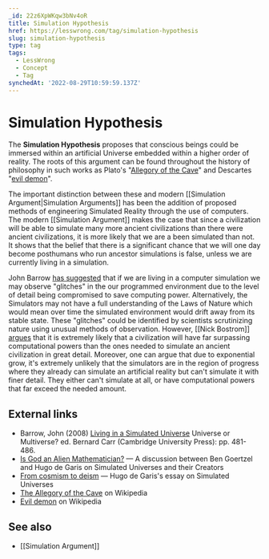 ```yaml
---
_id: 22z6XpWKqw3bNv4oR
title: Simulation Hypothesis
href: https://lesswrong.com/tag/simulation-hypothesis
slug: simulation-hypothesis
type: tag
tags:
  - LessWrong
  - Concept
  - Tag
synchedAt: '2022-08-29T10:59:59.137Z'
---
```

# Simulation Hypothesis

The **Simulation Hypothesis** proposes that conscious beings could be immersed within an artificial Universe embedded within a higher order of reality. The roots of this argument can be found throughout the history of philosophy in such works as Plato's "[Allegory of the Cave](https://en.wikipedia.org/wiki/The_Allegory_of_the_Cave)" and Descartes "[evil demon](https://en.wikipedia.org/wiki/Evil_demon)".

The important distinction between these and modern [[Simulation Argument|Simulation Arguments]] has been the addition of proposed methods of engineering Simulated Reality through the use of computers. The modern [[Simulation Argument]] makes the case that since a civilization will be able to simulate many more ancient civilizations than there were ancient civilizations, it is more likely that we are a been simulated than not. It shows that the belief that there is a significant chance that we will one day become posthumans who run ancestor simulations is false, unless we are currently living in a simulation.

John Barrow [has suggested](http://www.simulation-argument.com/barrowsim.pdf) that if we are living in a computer simulation we may observe "glitches" in the our programmed environment due to the level of detail being compromised to save computing power. Alternatively, the Simulators may not have a full understanding of the Laws of Nature which would mean over time the simulated environment would drift away from its stable state. These "glitches" could be identified by scientists scrutinizing nature using unusual methods of observation. However, [[Nick Bostrom]] [argues](http://www.simulation-argument.com/simulation.pdf) that it is extremely likely that a civilization will have far surpassing computational powers than the ones needed to simulate an ancient civilization in great detail. Moreover, one can argue that due to exponential grow, it's extremely unlikely that the simulators are in the region of progress where they already can simulate an artificial reality but can't simulate it with finer detail. They either can't simulate at all, or have computational powers that far exceed the needed amount.

## External links

- Barrow, John (2008) [Living in a Simulated Universe](http://www.simulation-argument.com/barrowsim.pdf) Universe or Multiverse? ed. Bernard Carr (Cambridge University Press): pp. 481-486.
- [Is God an Alien Mathematician?](http://hplusmagazine.com/2011/01/18/is-god-an-alien-mathematician/) — A discussion between Ben Goertzel and Hugo de Garis on Simulated Universes and their Creators
- [From cosmism to deism](http://www.kurzweilai.net/from-cosmism-to-deism) — Hugo de Garis's essay on Simulated Universes
- [The Allegory of the Cave](https://en.wikipedia.org/wiki/Allegory_of_the_Cave) on Wikipedia
- [Evil demon](https://en.wikipedia.org/wiki/Evil_demon) on Wikipedia

## See also

- [[Simulation Argument]]